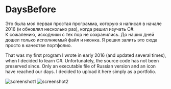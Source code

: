 # DaysBefore

Это была моя первая простая программа, которую я написал в начале 2016 (и обновлял несколько раз), когда решил изучать C#.  
К сожалению, исходники с тех пор не сохранились. До наших дней дошел только исполняемый файл и иконка. Я решил залить это сюда просто в качестве портфолио.

That was my first program I wrote in early 2016 (and updated several times), when I decided to learn C#.
Unfortunately, the source code has not been preserved since. Only an executable file of Russian version and an icon have reached our days. I decided to upload it here simply as a portfolio.

![screenshot1](https://i.imgur.com/8AR4IcX.png)
![screenshot2](https://i.imgur.com/YONcXgS.png)